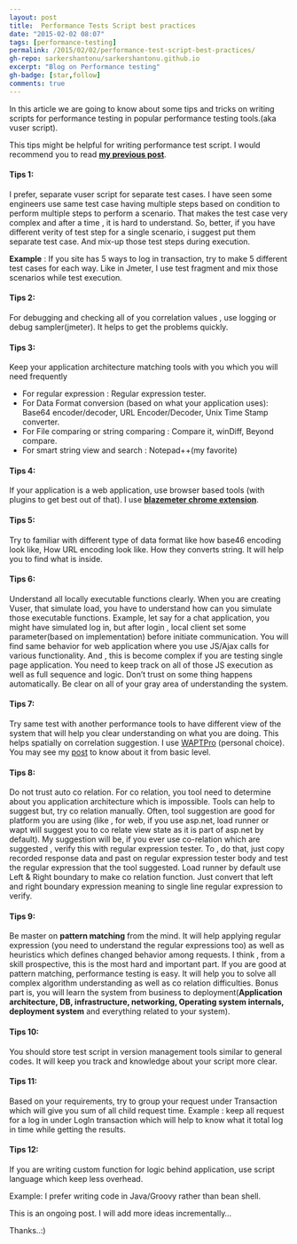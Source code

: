 ```yaml
---
layout: post
title:  Performance Tests Script best practices
date: "2015-02-02 08:07"
tags: [performance-testing]
permalink: /2015/02/02/performance-test-script-best-practices/
gh-repo: sarkershantonu/sarkershantonu.github.io
excerpt: "Blog on Performance testing"
gh-badge: [star,follow]
comments: true
---
```

In this article we are going to know about some tips and tricks on writing scripts for performance testing in popular performance testing tools.(aka vuser script).

This tips might be helpful for writing performance test script. I would recommend you to read [**my previous post**](https://sarkershantonu.github.io/2015/01/31/vuser-performance-test-script/).

#### Tips 1: 
I prefer, separate vuser script for separate test cases. I have seen some engineers use same test case having multiple steps based on condition to perform multiple steps to perform a scenario. That makes the test case very complex and after a time , it is hard to understand. So, better, if you have different verity of test step for a single scenario, i suggest put them separate test case. And mix-up those test steps during execution. 

**Example** : If you site has 5 ways to log in transaction, try to make 5 different test cases for each way. Like in Jmeter, I use test fragment and mix those scenarios while test execution.

#### Tips 2: 
For debugging and checking all of you correlation values , use logging or debug sampler(jmeter). It helps to get the problems quickly.

#### Tips 3: 
Keep your application architecture matching tools with you which you will need frequently
- For regular expression : Regular expression tester.
- For Data Format conversion (based on what your application uses): Base64 encoder/decoder, URL Encoder/Decoder, Unix Time Stamp converter.
- For File comparing or string comparing : Compare it, winDiff, Beyond compare.
- For smart string view and search : Notepad++(my favorite)


#### Tips 4: 
If your application is a web application, use browser based tools (with plugins to get best out of that). I use [**blazemeter chrome extension**](https://chrome.google.com/webstore/detail/blazemeter-the-continuous/mbopgmdnpcbohhpnfglgohlbhfongabi?hl=en).

#### Tips 5: 
Try to familiar with different type of data format like how base46 encoding look like, How URL encoding look like. How they converts string. It will help you to find what is inside.

#### Tips 6: 
Understand all locally executable functions clearly. When you are creating Vuser, that simulate load, you have to understand how can you simulate those executable functions. Example, let say for a chat application, you might have simulated log in, but after login , local client set some parameter(based on implementation) before initiate communication. You will find same behavior for web application where you use JS/Ajax calls for various functionality. And , this is become complex if you are testing single page application. You need to keep track on all of those JS execution as well as full sequence and logic. Don’t trust on some thing happens automatically. Be clear on all of your gray area of understanding the system.

#### Tips 7: 
Try same test with another performance tools to have different view of the system that will help you clear understanding on what you are doing. This helps spatially on correlation suggestion. I use [WAPTPro](https://www.loadtestingtool.com/pro.shtml) (personal choice). You may see my [post](https://sarkershantonu.github.io/2013/01/08/Introduction-to-wapt-pro/) to know about it from basic level.

#### Tips 8: 
Do not trust auto co relation. For co relation, you tool need to determine about you application architecture which is impossible. Tools can help to suggest but, try co relation manually. Often, tool suggestion are good for platform you are using (like , for web, if you use asp.net, load runner or wapt will suggest you to co relate view state as it is part of asp.net by default). My suggestion will be, if you ever use co-relation which are suggested , verify this with regular expression tester. To , do that, just copy recorded response data and past on regular expression tester body and test the regular expression that the tool suggested. Load runner by default use Left & Right boundary to make co relation function. Just convert that left and right boundary expression meaning to single line regular expression to verify.

#### Tips 9: 
Be master on **pattern matching** from the mind. It will help applying regular expression (you need to understand the regular expressions too) as well as heuristics which defines changed behavior among requests. I think , from a skill prospective, this is the most hard and important part. If you are good at pattern matching, performance testing is easy. It will help you to solve all complex algorithm understanding as well as co relation difficulties. Bonus part is, you will learn the system from business to deployment(**Application architecture, DB, infrastructure, networking, Operating system internals, deployment system** and everything related to your system).

#### Tips 10: 
You should store test script in  version management tools similar to general codes. It will keep you track and knowledge about your script more clear.

#### Tips 11: 
Based on your requirements, try to group your request under Transaction which will give you sum of all child request time. Example : keep all request for a log in under LogIn transaction which will help to know what it total log in time while getting the results.

#### Tips 12: 
If you are writing custom function for logic behind application, use script language which keep less overhead. 

Example: I prefer writing code in Java/Groovy rather than bean shell. 

This is an ongoing post. I will add more ideas incrementally…

Thanks..:)